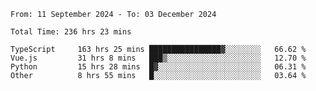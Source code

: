 <!--START_SECTION:waka-->

```abap
From: 11 September 2024 - To: 03 December 2024

Total Time: 236 hrs 23 mins

TypeScript     163 hrs 25 mins ████████████████▓░░░░░░░░   66.62 %
Vue.js         31 hrs 8 mins   ███▒░░░░░░░░░░░░░░░░░░░░░   12.70 %
Python         15 hrs 28 mins  █▓░░░░░░░░░░░░░░░░░░░░░░░   06.31 %
Other          8 hrs 55 mins   █░░░░░░░░░░░░░░░░░░░░░░░░   03.64 %
```

<!--END_SECTION:waka-->
